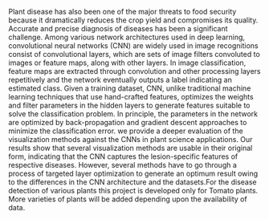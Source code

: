 Plant disease has also been one of the major threats to food security because it dramatically reduces the crop yield and compromises its quality. Accurate and precise diagnosis of diseases has been a significant challenge. Among various network architectures used in deep learning, convolutional neural networks (CNN) are widely used in image recognitions consist of convolutional layers, which are sets of image filters convoluted to images or feature maps, along with other layers. In image classification, feature maps are extracted through convolution and other processing layers repetitively and the network eventually outputs a label indicating an estimated class. Given a training dataset, CNN, unlike traditional machine learning techniques that use hand-crafted features, optimizes the weights and filter parameters in the hidden layers to generate features suitable to solve the classification problem. In principle, the parameters in the network are optimized by back-propagation and gradient descent approaches to minimize the classification error. we provide a deeper evaluation of the visualization methods against the CNNs in plant science applications. Our results show that several visualization methods are usable in their original form, indicating that the CNN captures the lesion-specific features of respective diseases. However, several methods have to go through a process of targeted layer optimization to generate an optimum result owing to the differences in the CNN architecture and the datasets.For the disease detection of various plants this project is developed only for Tomato plants. More varieties of plants will be
added depending upon the availability of data.
